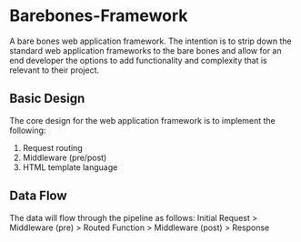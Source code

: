 # Barebones-Framework
A bare bones web application framework. The intention is to strip down the standard web application frameworks to the bare bones and allow for an end developer the options to add functionality and complexity that is relevant to their project.

## Basic Design
The core design for the web application framework is to implement the following:
1. Request routing
2. Middleware (pre/post)
3. HTML template language

## Data Flow
The data will flow through the pipeline as follows:
Initial Request > Middleware (pre) > Routed Function > Middleware (post) > Response
